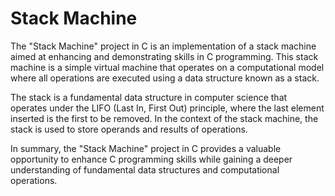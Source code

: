 # Stack Machine
The "Stack Machine" project in C is an implementation of a stack machine aimed at enhancing and demonstrating skills in C programming. This stack machine is a simple virtual machine that operates on a computational model where all operations are executed using a data structure known as a stack.

The stack is a fundamental data structure in computer science that operates under the LIFO (Last In, First Out) principle, where the last element inserted is the first to be removed. In the context of the stack machine, the stack is used to store operands and results of operations.

In summary, the "Stack Machine" project in C provides a valuable opportunity to enhance C programming skills while gaining a deeper understanding of fundamental data structures and computational operations.
